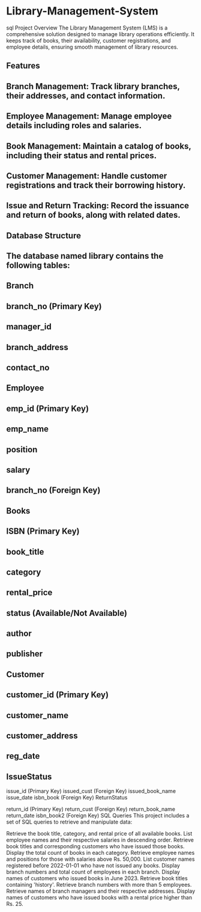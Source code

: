 # Library-Management-System
sql Project Overview The Library Management System (LMS) is a comprehensive solution designed to manage library operations efficiently. It keeps track of books, their availability, customer registrations, and employee details, ensuring smooth management of library resources.
## Features
## Branch Management: Track library branches, their addresses, and contact information.
## Employee Management: Manage employee details including roles and salaries.
## Book Management: Maintain a catalog of books, including their status and rental prices.
## Customer Management: Handle customer registrations and track their borrowing history.
## Issue and Return Tracking: Record the issuance and return of books, along with related dates.
## Database Structure
## The database named library contains the following tables:

## Branch

## branch_no (Primary Key)
## manager_id
## branch_address
## contact_no
## Employee

## emp_id (Primary Key)
## emp_name
## position
## salary
## branch_no (Foreign Key)
## Books

## ISBN (Primary Key)
## book_title
## category
## rental_price
## status (Available/Not Available)
## author
## publisher
## Customer

## customer_id (Primary Key)
## customer_name
## customer_address
## reg_date
## IssueStatus

issue_id (Primary Key)
issued_cust (Foreign Key)
issued_book_name
issue_date
isbn_book (Foreign Key)
ReturnStatus

return_id (Primary Key)
return_cust (Foreign Key)
return_book_name
return_date
isbn_book2 (Foreign Key)
SQL Queries
This project includes a set of SQL queries to retrieve and manipulate data:

Retrieve the book title, category, and rental price of all available books.
List employee names and their respective salaries in descending order.
Retrieve book titles and corresponding customers who have issued those books.
Display the total count of books in each category.
Retrieve employee names and positions for those with salaries above Rs. 50,000.
List customer names registered before 2022-01-01 who have not issued any books.
Display branch numbers and total count of employees in each branch.
Display names of customers who issued books in June 2023.
Retrieve book titles containing 'history'.
Retrieve branch numbers with more than 5 employees.
Retrieve names of branch managers and their respective addresses.
Display names of customers who have issued books with a rental price higher than Rs. 25.
